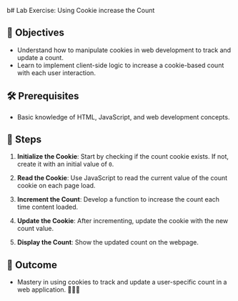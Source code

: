 b# Lab Exercise: Using Cookie increase the Count

## 🎯 Objectives

- Understand how to manipulate cookies in web development to track and update a count.
- Learn to implement client-side logic to increase a cookie-based count with each user interaction.

## 🛠 Prerequisites

- Basic knowledge of HTML, JavaScript, and web development concepts.

## 📝 Steps

1. **Initialize the Cookie**: Start by checking if the count cookie exists. If not, create it with an initial value of `0`.

2. **Read the Cookie**: Use JavaScript to read the current value of the count cookie on each page load.

3. **Increment the Count**: Develop a function to increase the count each time content loaded.

4. **Update the Cookie**: After incrementing, update the cookie with the new count value.

5. **Display the Count**: Show the updated count on the webpage.

## 🏁 Outcome

- Mastery in using cookies to track and update a user-specific count in a web application. 🍪🔢🚀
